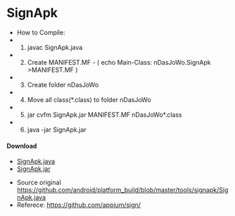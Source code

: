 # SignApk

 * How to Compile:
 * 1. javac SignApk.java
 * 2. Create MANIFEST.MF - ( echo Main-Class: nDasJoWo.SignApk >MANIFEST.MF )
 * 3. Create folder nDasJoWo
 * 4. Move all class(*.class) to folder nDasJoWo
 * 5. jar cvfm SignApk.jar MANIFEST.MF nDasJoWo\*.class
 * 6. java -jar SignApk.jar
 
 #### Download ####
 - [SignApk.java](https://github.com/ndasjowo/SignApk/raw/master/dist/SignApk.java)
 - [SignApk.jar](https://github.com/ndasjowo/SignApk/raw/master/dist/SignApk.jar)
 
 * Source original https://github.com/android/platform_build/blob/master/tools/signapk/SignApk.java
 * Referece: https://github.com/appium/sign/
 
